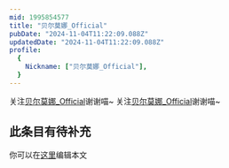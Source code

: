```yaml
---
mid: 1995854577
title: "贝尔莫娜_Official"
pubDate: "2024-11-04T11:22:09.088Z"
updatedDate: "2024-11-04T11:22:09.088Z"
profile:
  {
    Nickname: ["贝尔莫娜_Official"],
  }
---
```


关注[贝尔莫娜_Official](https://space.bilibili.com/1995854577)谢谢喵~ 关注[贝尔莫娜_Official](https://space.bilibili.com/1995854577)谢谢喵~

## 此条目有待补充
你可以在[这里](https://github.com/Yuhanawa/VTuber.ICU/edit/master/src/content/v/贝尔莫娜_Official/index.md)编辑本文
